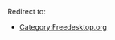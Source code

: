 Redirect to:

*   [Category:Freedesktop.org](/index.php/Category:Freedesktop.org "Category:Freedesktop.org")